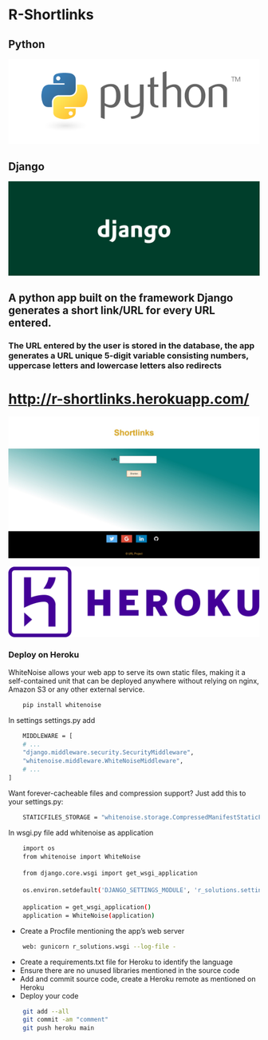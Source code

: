 
# R-Shortlinks
## Python 
![alt tag](https://github.com/llraekll/r-shortlinks/blob/main/images/python.png)

## Django
![alt tag](https://github.com/llraekll/r-shortlinks/blob/main/images/dj1.png)

## A python app built on the framework Django generates a short link/URL for every URL entered.
### The URL entered by the user is stored in the database, the app generates a URL unique 5-digit variable consisting numbers, uppercase letters and lowercase letters also redirects


# http://r-shortlinks.herokuapp.com/ 

![alt text](https://github.com/llraekll/r-shortlinks/blob/main/images/web.jpg?raw=True)

![alt tag](https://github.com/llraekll/FastAPI/blob/main/images/Heroku.png)
### Deploy on Heroku
WhiteNoise allows your web app to serve its own static files, making it a self-contained unit that can be deployed anywhere without relying on nginx, Amazon S3 or any other external service.
```bash
    pip install whitenoise
```
In settings settings.py add 

```bash
    MIDDLEWARE = [
    # ...
    "django.middleware.security.SecurityMiddleware",
    "whitenoise.middleware.WhiteNoiseMiddleware",
    # ...
]
```
Want forever-cacheable files and compression support? Just add this to your settings.py:

```bash
    STATICFILES_STORAGE = "whitenoise.storage.CompressedManifestStaticFilesStorage"
``` 
In wsgi.py file add whitenoise as application

```bash
    import os
    from whitenoise import WhiteNoise

    from django.core.wsgi import get_wsgi_application

    os.environ.setdefault('DJANGO_SETTINGS_MODULE', 'r_solutions.settings')

    application = get_wsgi_application()
    application = WhiteNoise(application)
```

* Create a Procfile mentioning the app’s web server
```bash
    web: gunicorn r_solutions.wsgi --log-file - 
```

* Create a requirements.txt file for Heroku to identify the language
* Ensure there are no unused libraries mentioned in the source code
* Add and commit source code, create a Heroku remote as mentioned on Heroku
* Deploy your code 

```bash
    git add --all
    git commit -am "comment"
    git push heroku main
```



